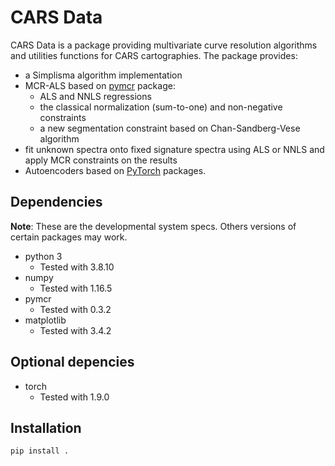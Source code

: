 # CARS Data

CARS Data is a package providing multivariate curve resolution algorithms and utilities functions for CARS cartographies.
The package provides: 
* a Simplisma algorithm implementation
* MCR-ALS based on [pymcr](https://pages.nist.gov/pyMCR/) package:
  * ALS and NNLS regressions
  * the classical normalization (sum-to-one) and non-negative constraints
  * a new segmentation constraint based on Chan-Sandberg-Vese algorithm
* fit unknown spectra onto fixed signature spectra using ALS or NNLS and apply MCR constraints on the results
* Autoencoders based on [PyTorch](https://pytorch.org/) packages.
## Dependencies
**Note**: These are the developmental system specs. Others versions of certain packages may work.

* python 3
  * Tested with 3.8.10
* numpy
  * Tested with 1.16.5
* pymcr
  * Tested with 0.3.2
* matplotlib
  * Tested with 3.4.2

## Optional depencies
* torch
  * Tested with 1.9.0 

## Installation
```
pip install .
```
